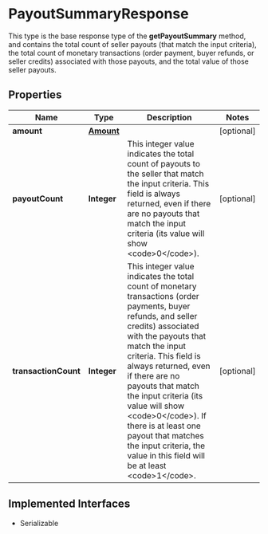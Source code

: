 

# PayoutSummaryResponse

This type is the base response type of the <strong>getPayoutSummary</strong> method, and contains the total count of seller payouts (that match the input criteria), the total count of monetary transactions (order payment, buyer refunds, or seller credits) associated with those payouts, and the total value of those seller payouts.
## Properties

Name | Type | Description | Notes
------------ | ------------- | ------------- | -------------
**amount** | [**Amount**](Amount.md) |  |  [optional]
**payoutCount** | **Integer** | This integer value indicates the total count of payouts to the seller that match the input criteria. This field is always returned, even if there are no payouts that match the input criteria (its value will show &lt;code&gt;0&lt;/code&gt;). |  [optional]
**transactionCount** | **Integer** | This integer value indicates the total count of monetary transactions (order payments, buyer refunds, and seller credits) associated with the payouts that match the input criteria. This field is always returned, even if there are no payouts that match the input criteria (its value will show &lt;code&gt;0&lt;/code&gt;). If there is at least one payout that matches the input criteria, the value in this field will be at least &lt;code&gt;1&lt;/code&gt;. |  [optional]


## Implemented Interfaces

* Serializable


